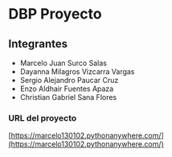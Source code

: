 # DBP Proyecto

## Integrantes

* Marcelo Juan Surco Salas
* Dayanna Milagros Vizcarra Vargas
* Sergio Alejandro Paucar Cruz
* Enzo Aldhair Fuentes Apaza
* Christian Gabriel Sana Flores

### URL del proyecto

[https://marcelo130102.pythonanywhere.com/](https://marcelo130102.pythonanywhere.com/)
